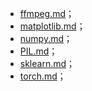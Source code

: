 - [ffmpeg.md](./ffmpeg.md)；
- [matplotlib.md](./matplotlib.md)；
- [numpy.md](./numpy.md)；
- [PIL.md](./PIL.md)；
- [sklearn.md](./sklearn.md)；
- [torch.md](./torch.md)；